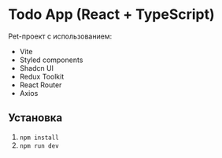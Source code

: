 # Todo App (React + TypeScript)

Pet-проект с использованием:

- Vite
- Styled components
- Shadcn UI
- Redux Toolkit
- React Router
- Axios

## Установка

1. `npm install`
2. `npm run dev`
